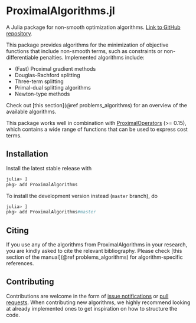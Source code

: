 # ProximalAlgorithms.jl

A Julia package for non-smooth optimization algorithms. [Link to GitHub repository](https://github.com/JuliaFirstOrder/ProximalAlgorithms.jl).

This package provides algorithms for the minimization of objective functions
that include non-smooth terms, such as constraints or non-differentiable penalties.
Implemented algorithms include:
* (Fast) Proximal gradient methods
* Douglas-Rachford splitting
* Three-term splitting
* Primal-dual splitting algorithms
* Newton-type methods

Check out [this section](@ref problems_algorithms) for an overview of the available algorithms.

This package works well in combination with [ProximalOperators](https://github.com/JuliaFirstOrder/ProximalOperators.jl) (>= 0.15),
which contains a wide range of functions that can be used to express cost terms.

## Installation

Install the latest stable release with

```julia
julia> ]
pkg> add ProximalAlgorithms
```

To install the development version instead (`master` branch), do

```julia
julia> ]
pkg> add ProximalAlgorithms#master
```

## Citing

If you use any of the algorithms from ProximalAlgorithms in your research, you are kindly asked to cite the relevant bibliography.
Please check [this section of the manual](@ref problems_algorithms) for algorithm-specific references.

## Contributing

Contributions are welcome in the form of [issue notifications](https://github.com/JuliaFirstOrder/ProximalAlgorithms.jl/issues) or [pull requests](https://github.com/JuliaFirstOrder/ProximalAlgorithms.jl/pulls). When contributing new algorithms, we highly recommend looking at already implemented ones to get inspiration on how to structure the code.

